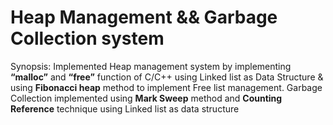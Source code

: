# Heap Management && Garbage Collection system

Synopsis: Implemented Heap management system by implementing **“malloc”** and **“free”** function of C/C++ using 
Linked list as Data Structure & using **Fibonacci heap** method to implement Free list management. Garbage 
Collection implemented using **Mark Sweep** method and **Counting Reference** technique using Linked list as data
structure
